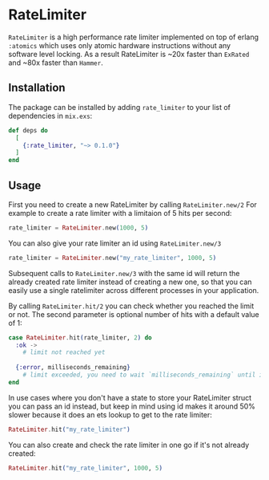 # RateLimiter

`RateLimiter` is a high performance rate limiter implemented on top of erlang `:atomics`
which uses only atomic hardware instructions without any software level locking.
As a result RateLimiter is ~20x faster than `ExRated` and ~80x faster than `Hammer`.

## Installation

The package can be installed by adding `rate_limiter` to your list of dependencies in `mix.exs`:

```elixir
def deps do
  [
    {:rate_limiter, "~> 0.1.0"}
  ]
end
```

## Usage 

First you need to create a new RateLimiter by calling `RateLimiter.new/2`
For example to create a rate limiter with a limitaion of 5 hits per second:

```elixir
rate_limiter = RateLimiter.new(1000, 5)
```

You can also give your rate limiter an id using `RateLimiter.new/3`

```elixir
rate_limiter = RateLimiter.new("my_rate_limiter", 1000, 5)
```

Subsequent calls to `RateLimiter.new/3` with the same id will return the already created
rate limiter instead of creating a new one, so that you can easily use a single ratelimiter
across different processes in your application.

By calling `RateLimiter.hit/2` you can check whether you reached the limit or not.
The second parameter is optional number of hits with a default value of 1:

```elixir
case RateLimiter.hit(rate_limiter, 2) do
  :ok ->
    # limit not reached yet
    
  {:error, milliseconds_remaining}
    # limit exceeded, you need to wait `milliseconds_remaining` until its free again
end
```

In use cases where you don't have a state to store your RateLimiter struct you can pass
an id instead, but keep in mind using id makes it around 50% slower because it does an
ets lookup to get to the rate limiter:

```elixir
RateLimiter.hit("my_rate_limiter")
```

You can also create and check the rate limiter in one go if it's not already created:

```elixir
RateLimiter.hit("my_rate_limiter", 1000, 5)
```
